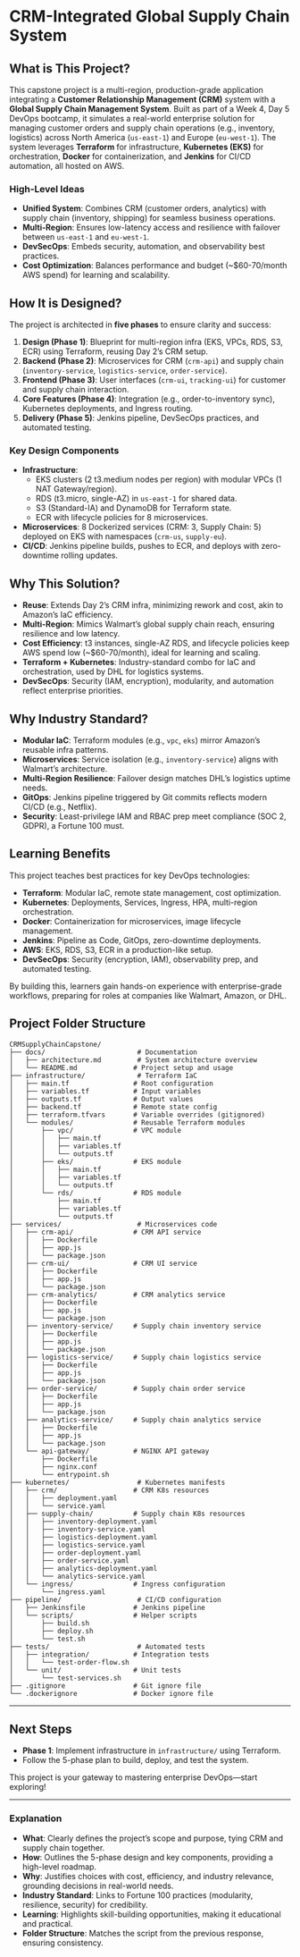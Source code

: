 # CRM-Integrated Global Supply Chain System

## What is This Project?
This capstone project is a multi-region, production-grade application integrating a **Customer Relationship Management (CRM)** system with a **Global Supply Chain Management System**. Built as part of a Week 4, Day 5 DevOps bootcamp, it simulates a real-world enterprise solution for managing customer orders and supply chain operations (e.g., inventory, logistics) across North America (`us-east-1`) and Europe (`eu-west-1`). The system leverages **Terraform** for infrastructure, **Kubernetes (EKS)** for orchestration, **Docker** for containerization, and **Jenkins** for CI/CD automation, all hosted on AWS.

### High-Level Ideas
- **Unified System**: Combines CRM (customer orders, analytics) with supply chain (inventory, shipping) for seamless business operations.
- **Multi-Region**: Ensures low-latency access and resilience with failover between `us-east-1` and `eu-west-1`.
- **DevSecOps**: Embeds security, automation, and observability best practices.
- **Cost Optimization**: Balances performance and budget (~$60-70/month AWS spend) for learning and scalability.

## How It is Designed?
The project is architected in **five phases** to ensure clarity and success:
1. **Design (Phase 1)**: Blueprint for multi-region infra (EKS, VPCs, RDS, S3, ECR) using Terraform, reusing Day 2’s CRM setup.
2. **Backend (Phase 2)**: Microservices for CRM (`crm-api`) and supply chain (`inventory-service`, `logistics-service`, `order-service`).
3. **Frontend (Phase 3)**: User interfaces (`crm-ui`, `tracking-ui`) for customer and supply chain interaction.
4. **Core Features (Phase 4)**: Integration (e.g., order-to-inventory sync), Kubernetes deployments, and Ingress routing.
5. **Delivery (Phase 5)**: Jenkins pipeline, DevSecOps practices, and automated testing.

### Key Design Components
- **Infrastructure**: 
  - EKS clusters (2 t3.medium nodes per region) with modular VPCs (1 NAT Gateway/region).
  - RDS (t3.micro, single-AZ) in `us-east-1` for shared data.
  - S3 (Standard-IA) and DynamoDB for Terraform state.
  - ECR with lifecycle policies for 8 microservices.
- **Microservices**: 8 Dockerized services (CRM: 3, Supply Chain: 5) deployed on EKS with namespaces (`crm-us`, `supply-eu`).
- **CI/CD**: Jenkins pipeline builds, pushes to ECR, and deploys with zero-downtime rolling updates.

## Why This Solution?
- **Reuse**: Extends Day 2’s CRM infra, minimizing rework and cost, akin to Amazon’s IaC efficiency.
- **Multi-Region**: Mimics Walmart’s global supply chain reach, ensuring resilience and low latency.
- **Cost Efficiency**: t3 instances, single-AZ RDS, and lifecycle policies keep AWS spend low (~$60-70/month), ideal for learning and scaling.
- **Terraform + Kubernetes**: Industry-standard combo for IaC and orchestration, used by DHL for logistics systems.
- **DevSecOps**: Security (IAM, encryption), modularity, and automation reflect enterprise priorities.

## Why Industry Standard?
- **Modular IaC**: Terraform modules (e.g., `vpc`, `eks`) mirror Amazon’s reusable infra patterns.
- **Microservices**: Service isolation (e.g., `inventory-service`) aligns with Walmart’s architecture.
- **Multi-Region Resilience**: Failover design matches DHL’s logistics uptime needs.
- **GitOps**: Jenkins pipeline triggered by Git commits reflects modern CI/CD (e.g., Netflix).
- **Security**: Least-privilege IAM and RBAC prep meet compliance (SOC 2, GDPR), a Fortune 100 must.

## Learning Benefits
This project teaches best practices for key DevOps technologies:
- **Terraform**: Modular IaC, remote state management, cost optimization.
- **Kubernetes**: Deployments, Services, Ingress, HPA, multi-region orchestration.
- **Docker**: Containerization for microservices, image lifecycle management.
- **Jenkins**: Pipeline as Code, GitOps, zero-downtime deployments.
- **AWS**: EKS, RDS, S3, ECR in a production-like setup.
- **DevSecOps**: Security (encryption, IAM), observability prep, and automated testing.

By building this, learners gain hands-on experience with enterprise-grade workflows, preparing for roles at companies like Walmart, Amazon, or DHL.

## Project Folder Structure
```
CRMSupplyChainCapstone/
├── docs/                       # Documentation
│   ├── architecture.md         # System architecture overview
│   └── README.md              # Project setup and usage
├── infrastructure/             # Terraform IaC
│   ├── main.tf                # Root configuration
│   ├── variables.tf           # Input variables
│   ├── outputs.tf             # Output values
│   ├── backend.tf             # Remote state config
│   ├── terraform.tfvars       # Variable overrides (gitignored)
│   └── modules/               # Reusable Terraform modules
│       ├── vpc/               # VPC module
│       │   ├── main.tf
│       │   ├── variables.tf
│       │   └── outputs.tf
│       ├── eks/               # EKS module
│       │   ├── main.tf
│       │   ├── variables.tf
│       │   └── outputs.tf
│       └── rds/               # RDS module
│           ├── main.tf
│           ├── variables.tf
│           └── outputs.tf
├── services/                   # Microservices code
│   ├── crm-api/               # CRM API service
│   │   ├── Dockerfile
│   │   ├── app.js
│   │   └── package.json
│   ├── crm-ui/                # CRM UI service
│   │   ├── Dockerfile
│   │   ├── app.js
│   │   └── package.json
│   ├── crm-analytics/         # CRM analytics service
│   │   ├── Dockerfile
│   │   ├── app.js
│   │   └── package.json
│   ├── inventory-service/     # Supply chain inventory service
│   │   ├── Dockerfile
│   │   ├── app.js
│   │   └── package.json
│   ├── logistics-service/     # Supply chain logistics service
│   │   ├── Dockerfile
│   │   ├── app.js
│   │   └── package.json
│   ├── order-service/         # Supply chain order service
│   │   ├── Dockerfile
│   │   ├── app.js
│   │   └── package.json
│   ├── analytics-service/     # Supply chain analytics service
│   │   ├── Dockerfile
│   │   ├── app.js
│   │   └── package.json
│   └── api-gateway/           # NGINX API gateway
│       ├── Dockerfile
│       ├── nginx.conf
│       └── entrypoint.sh
├── kubernetes/                 # Kubernetes manifests
│   ├── crm/                   # CRM K8s resources
│   │   ├── deployment.yaml
│   │   └── service.yaml
│   ├── supply-chain/          # Supply chain K8s resources
│   │   ├── inventory-deployment.yaml
│   │   ├── inventory-service.yaml
│   │   ├── logistics-deployment.yaml
│   │   ├── logistics-service.yaml
│   │   ├── order-deployment.yaml
│   │   ├── order-service.yaml
│   │   ├── analytics-deployment.yaml
│   │   └── analytics-service.yaml
│   └── ingress/               # Ingress configuration
│       └── ingress.yaml
├── pipeline/                   # CI/CD configuration
│   ├── Jenkinsfile            # Jenkins pipeline
│   └── scripts/               # Helper scripts
│       ├── build.sh
│       ├── deploy.sh
│       └── test.sh
├── tests/                      # Automated tests
│   ├── integration/           # Integration tests
│   │   └── test-order-flow.sh
│   └── unit/                  # Unit tests
│       └── test-services.sh
├── .gitignore                 # Git ignore file
└── .dockerignore              # Docker ignore file
```
---

## Next Steps
- **Phase 1**: Implement infrastructure in `infrastructure/` using Terraform.
- Follow the 5-phase plan to build, deploy, and test the system.

This project is your gateway to mastering enterprise DevOps—start exploring!

---

### Explanation
- **What**: Clearly defines the project’s scope and purpose, tying CRM and supply chain together.
- **How**: Outlines the 5-phase design and key components, providing a high-level roadmap.
- **Why**: Justifies choices with cost, efficiency, and industry relevance, grounding decisions in real-world needs.
- **Industry Standard**: Links to Fortune 100 practices (modularity, resilience, security) for credibility.
- **Learning**: Highlights skill-building opportunities, making it educational and practical.
- **Folder Structure**: Matches the script from the previous response, ensuring consistency.

